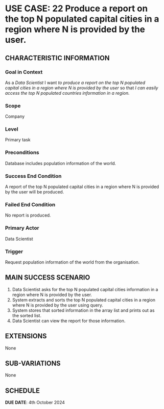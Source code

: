 # USE CASE: 22 Produce a report on the top N populated capital cities in a region where N is provided by the user.
## CHARACTERISTIC INFORMATION

### Goal in Context

As a *Data Scientist* I want *to produce a report on the top N populated capital cities in a region where N is provided by the user* so that *I can easily access the top N populated countries information in a region.*

### Scope

Company

### Level

Primary task

### Preconditions

Database includes population information of the world.

### Success End Condition

A report of the top N populated capital cities in a region where N is provided by the user will be produced.

### Failed End Condition

No report is produced.

### Primary Actor

Data Scientist

### Trigger

Request population information of the world from the organisation.

## MAIN SUCCESS SCENARIO

1. Data Scientist asks for the top N populated capital cities information in a region where N is provided by the user.
2. System extracts and sorts the top N populated capital cities in a region where N is provided by the user using query.
3. System stores that sorted information in the array list and prints out as the sorted list.
4. Data Scientist can view the report for those information.

## EXTENSIONS

None

## SUB-VARIATIONS

None

## SCHEDULE

**DUE DATE**: 4th October 2024